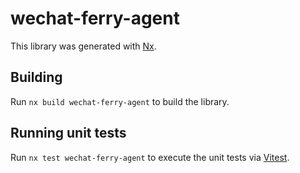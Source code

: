 # wechat-ferry-agent

This library was generated with [Nx](https://nx.dev).

## Building

Run `nx build wechat-ferry-agent` to build the library.

## Running unit tests

Run `nx test wechat-ferry-agent` to execute the unit tests via [Vitest](https://vitest.dev/).
